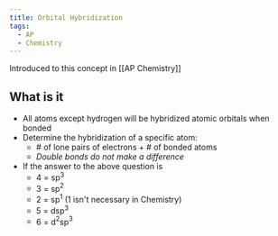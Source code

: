 ```yaml
---
title: Orbital Hybridization
tags:
  - AP
  - Chemistry
---
```

Introduced to this concept in [[AP Chemistry]]

## What is it

- All atoms except hydrogen will be hybridized atomic orbitals when bonded
- Determine the hybridization of a specific atom:
	- \# of lone pairs of electrons + \# of bonded atoms
	- *Double bonds do not make a difference*
- If the answer to the above question is
	- 4 = sp$^3$
	- 3 = sp$^2$
	- 2 = sp$^1$ (1 isn't necessary in Chemistry)
	- 5 = dsp$^3$
	- 6 = d$^2$sp$^3$ 
